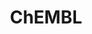 ---
bigquery: https://console.cloud.google.com/bigquery?p=patents-public-data&d=ebi_chembl&page=dataset
citation: '"The ChEMBL database in 2017." Anna Gaulton, Anne Hersey, Michał Nowotka,
  A Patrícia Bento, Jon Chambers, David Mendez, Prudence Mutowo, Francis Atkinson,
  Louisa J Bellis, Elena Cibrián-Uhalte, Mark Davies, Nathan Dedman, Anneli Karlsson,
  María Paula Magariños, John P Overington, George Papadatos, Ines Smit, Andrew R
  Leach Nucleic acids Research (2017) 45 (Database Issue), D945-D954'
contributors: European Bioinformatics Institute
cost: None
description: ChEMBL Data is a manually curated database of small molecules used in
  drug discovery, including information about existing patented drugs.
documentation: 'schema: https://www.ebi.ac.uk/chembl/db_schema


  '
last_edit: Mon, 04 Apr 2022 19:07:30 GMT
location: https://console.cloud.google.com/marketplace/product/google_patents_public_datasets/chembl
maintained_by: EMBL-EBI, an outstation of European Molecular Biology Laboratory
related_publications: '

  ChEMBL: towards direct deposition of bioassay data.


  Mendez D, Gaulton A, Bento AP, Chambers J, De Veij M, Félix E, Magariños MP, Mosquera
  JF, Mutowo P, Nowotka M, Gordillo-Marañón M, Hunter F, Junco L, Mugumbate G, Rodriguez-Lopez
  M, Atkinson F, Bosc N, Radoux CJ, Segura-Cabrera A, Hersey A, Leach AR.


  — Nucleic Acids Res. 2019; 47(D1):D930-D940. doi: 10.1093/nar/gky1075

  '
schema_fields: '[''authors'', ''l7'', ''atc_code'', ''mol_frac_id'', ''class_type'',
  ''assay_id'', ''patent_use_code'', ''cell_source_organism'', ''assay_category'',
  ''usan_stem_id'', ''standard_inchi'', ''metabolite_record_id'', ''canonical_smiles'',
  ''ap_id'', ''published_type'', ''withdrawn_flag'', ''approval_date'', ''ass_cls_map_id'',
  ''num_ro5_violations'', ''description'', ''protclasssyn_id'', ''efo_term'', ''enzyme_tid'',
  ''cell_name'', ''db_source'', ''active_molregno'', ''warnref_id'', ''sequence'',
  ''short_name'', ''name'', ''rgid'', ''set_name'', ''cell_source_tissue'', ''warning_class'',
  ''source'', ''stat'', ''synonyms'', ''frac_class_id'', ''substrate_record_id'',
  ''oral'', ''assay_test_type'', ''efo_id'', ''polymer_flag'', ''structure_type'',
  ''parameter_type'', ''updated_by'', ''level2_description'', ''hrac_class_id'', ''applicant_full_name'',
  ''standard_value'', ''assay_desc'', ''class_level'', ''sitecomp_id'', ''indication_class'',
  ''res_stem_id'', ''l4'', ''formulation_id'', ''acd_logd'', ''tid'', ''last_page'',
  ''irac_class_id'', ''cx_logp'', ''drug_substance_flag'', ''withdrawn_year'', ''relationship_desc'',
  ''helm_notation'', ''go_id'', ''journal'', ''product_id'', ''bei'', ''standard_inchi_key'',
  ''job_id'', ''target_type'', ''curated_by'', ''related_tid'', ''l6'', ''value'',
  ''upper_value'', ''molecular_species'', ''metref_id'', ''comp_go_id'', ''dosed_ingredient'',
  ''ddd_value'', ''rtb'', ''ro3_pass'', ''mw_monoisotopic'', ''published_value'',
  ''l5'', ''ridx'', ''mw_freebase'', ''warning_country'', ''mechanism_comment'', ''targrel_id'',
  ''as_id'', ''mol_hrac_id'', ''text_value'', ''qudt_units'', ''l3'', ''assay_class_id'',
  ''activity_id'', ''previous_company'', ''src_assay_id'', ''oc_id'', ''uberon_id'',
  ''mc_target_type'', ''mecref_id'', ''num_alerts'', ''bao_format'', ''parent_type'',
  ''met_comment'', ''major_class'', ''ingredient'', ''first_in_class'', ''src_description'',
  ''usan_year'', ''withdrawn_class'', ''compound_key'', ''prediction_method'', ''version'',
  ''smarts'', ''level3'', ''site_name'', ''type'', ''molsyn_id'', ''entity_type'',
  ''mc_organism'', ''mechanism_of_action'', ''ddd_units'', ''drug_product_flag'',
  ''assay_cell_type'', ''bto_id'', ''met_id'', ''volume'', ''patent_no'', ''downgraded'',
  ''molregno'', ''usan_stem_definition'', ''strength'', ''subgroup'', ''biocomp_id'',
  ''prodrug'', ''doc_type'', ''assay_subcellular_fraction'', ''published_units'',
  ''compound_name'', ''caloha_id'', ''availability_type'', ''mc_target_name'', ''parenteral'',
  ''tid_fixed'', ''hba'', ''smid'', ''domain_id'', ''hbd'', ''aromatic_rings'', ''homologue'',
  ''published_relation'', ''clo_id'', ''confidence'', ''submission_date'', ''l2'',
  ''usan_substem'', ''co_stem_id'', ''orig_description'', ''nda_type'', ''compsyn_id'',
  ''source_domain_id'', ''cpd_str_alert_id'', ''protein_class_desc'', ''abstract'',
  ''indref_id'', ''delist_flag'', ''bao_endpoint'', ''normal_range_min'', ''standard_text_value'',
  ''max_phase'', ''mesh_heading'', ''first_approval'', ''l8'', ''stem'', ''isoform'',
  ''sei'', ''domain_description'', ''tissue_id'', ''relation'', ''standard_units'',
  ''ddd_comment'', ''start_position'', ''pref_name'', ''stem_class'', ''domain_name'',
  ''tbl'', ''src_compound_id'', ''mol_irac_id'', ''level5'', ''variant_id'', ''molecule_type'',
  ''compd_id'', ''ref_type'', ''natural_product'', ''pchembl_value'', ''parent_go_id'',
  ''mc_tax_id'', ''lle'', ''toid'', ''result_flag'', ''end_position'', ''topical'',
  ''log_id'', ''doi'', ''patent_id'', ''parameter_value'', ''entity_id'', ''component_type'',
  ''hba_lipinski'', ''issue'', ''assay_strain'', ''level3_description'', ''enzyme_name'',
  ''cellosaurus_id'', ''psa'', ''cell_description'', ''cx_most_bpka'', ''title'',
  ''parent_molregno'', ''chembl_id'', ''standard_type'', ''mutation'', ''uo_units'',
  ''src_short_name'', ''cidx'', ''standard_upper_value'', ''standard_flag'', ''selectivity_comment'',
  ''ref_url'', ''withdrawn_country'', ''binding_site_comment'', ''bao_id'', ''acd_most_bpka'',
  ''research_stem'', ''sequence_md5sum'', ''company'', ''target_desc'', ''curation_comment'',
  ''heavy_atoms'', ''last_active'', ''direct_interaction'', ''warning_year'', ''cx_logd'',
  ''first_page'', ''cl_lincs_id'', ''relationship_type'', ''withdrawn_reason'', ''site_id'',
  ''pathway_id'', ''activity_count'', ''chirality'', ''parent_id'', ''label'', ''assay_type'',
  ''le'', ''cell_ontology_id'', ''normal_range_max'', ''cell_source_tax_id'', ''updated_on'',
  ''aspect'', ''level4_description'', ''level1_description'', ''creation_date'', ''alert_name'',
  ''qed_weighted'', ''molfile'', ''active_ingredient'', ''acd_logp'', ''level4'',
  ''innovator_company'', ''src_id'', ''priority'', ''max_phase_for_ind'', ''db_version'',
  ''targcomp_id'', ''route'', ''drug_record_id'', ''therapeutic_flag'', ''pubmed_id'',
  ''alogp'', ''inorganic_flag'', ''aidx'', ''hbd_lipinski'', ''alert_set_id'', ''num_lipinski_ro5_violations'',
  ''level2'', ''species_group_flag'', ''cell_id'', ''warning_type'', ''prod_pat_id'',
  ''assay_tissue'', ''warning_description'', ''country'', ''potential_duplicate'',
  ''full_molformula'', ''organism'', ''hrac_code'', ''ddd_admr'', ''year'', ''comp_class_id'',
  ''doc_id'', ''confidence_score'', ''drugind_id'', ''ddd_id'', ''definition'', ''ref_id'',
  ''mc_target_accession'', ''accession'', ''assay_organism'', ''domain_type'', ''assay_tax_id'',
  ''disease_efficacy'', ''who_extra'', ''data_validity_comment'', ''record_id'', ''status'',
  ''site_residues'', ''component_id'', ''protein_class_id'', ''component_synonym'',
  ''mol_atc_id'', ''std_act_id'', ''annotation'', ''mec_id'', ''full_mwt'', ''relationship'',
  ''assay_source'', ''molecular_mechanism'', ''publication_number'', ''standard_relation'',
  ''acd_most_apka'', ''comments'', ''mesh_id'', ''who_name'', ''patent_expire_date'',
  ''cx_most_apka'', ''dosage_form'', ''assay_param_id'', ''level1'', ''trade_name'',
  ''l1'', ''target_mapping'', ''units'', ''predbind_id'', ''action_type'', ''path'',
  ''idx'', ''activity_comment'', ''chebi_par_id'', ''met_conversion'', ''black_box_warning'',
  ''alert_id'', ''protein_class_synonym'', ''warning_id'', ''actsm_id'', ''ad_type'',
  ''tax_id'', ''irac_code'', ''frac_code'', ''syn_type'', ''pathway_key'', ''usan_stem'']'
shortname: chembl
tags:
- biotechnology
- health
- chemical
- bioinformatics
- medical
terms_of_use: CC BY-SA 3.0
title: ChEMBL
uuid: e232a192-965c-4ec9-904c-155b6dfe56c5
---